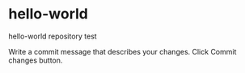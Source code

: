# hello-world
hello-world repository test


Write a commit message that describes your changes.
Click Commit changes button.
